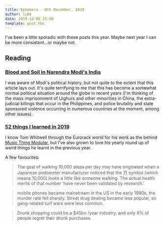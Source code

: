 ```yaml
---
title: Ephemera - 8th December, 2019
author: luke
date: 2019-12-08 15:00
template: post.hbs
---
```

I've been a little sporadic with these posts this year. Maybe next year I can be more consistent...or
maybe not.

## Reading

### [Blood and Soil in Narendra Modi's India](https://www.newyorker.com/magazine/2019/12/09/blood-and-soil-in-narendra-modis-india)

I was aware of Modi's political history, but not quite to the extent that this article lays out. It's
quite terrifying to me that this has become a somewhat normal political situation around the globe in
recent years (I'm thinking of the mass imprisonment of Uighurs and other minorities in China, the
extra-judicial killings that occur in the Philippines, and police brutality and state sponsored violence
occurring in numerous countries at the moment, among other issues).

### [52 things I learned in 2019](https://medium.com/fluxx-studio-notes/52-things-i-learned-in-2019-8ee483e6c816)

I know Tom Whitwell through the Eurorack world for his work as the behind [Music Thing Modular](https://musicthing.co.uk/),
but I've also grown to love his yearly round up of weird things he learnt in the previous year.

A few favourites:

> The goal of walking 10,000 steps per day may have originated when a Japanese pedometer manufacturer noticed that the 万 symbol (which means 10,000) looks a little like someone walking. The actual health merits of that number ‘have never been validated by research.’

> mobile phones became mainstream in the US in the early 1990s, the murder rate fell sharply. Street drug dealing became less popular, so gang-related turf wars were less common.

> Drunk shopping could be a $45bn /year industry, and only 6% of people regret their drunk purchases.
